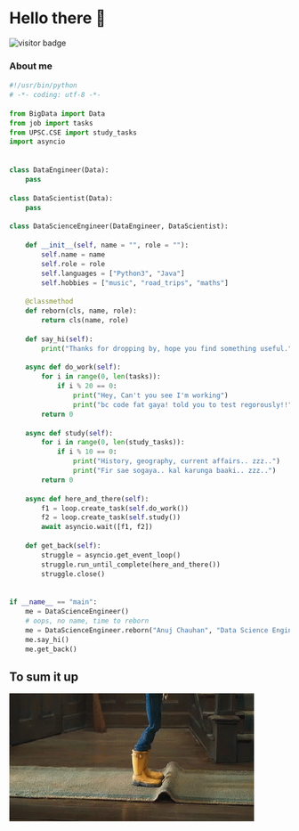 # Hello there 👋
<!--START_SECTION:waka

<a href="/">
  <img align="left" alt="Anuj's LinkedIn" width="22px" src="https://www.linkedin.com/in/anuj-chauhan-b23329121/" />
</a>
<a href="/">
  <img align="left" alt="Anuj's Tech Blog" width="22px" src="https://hanchau.github.io/posts/" />
</a>
<a href="/">
  <img align="left" alt="Anuj's Blog" width="22px" src="https://medium.com/@abitanxious" />
</a>
-->

![visitor badge](https://visitor-badge.glitch.me/badge?page_id=hanchau.hanchau&left_text=VisitorsSoFar)


### About me
```python
#!/usr/bin/python
# -*- coding: utf-8 -*-

from BigData import Data
from job import tasks
from UPSC.CSE import study_tasks
import asyncio


class DataEngineer(Data):
    pass

class DataScientist(Data):
    pass

class DataScienceEngineer(DataEngineer, DataScientist):

    def __init__(self, name = "", role = ""):
        self.name = name
        self.role = role
        self.languages = ["Python3", "Java"]
        self.hobbies = ["music", "road_trips", "maths"]

    @classmethod
    def reborn(cls, name, role):
        return cls(name, role)

    def say_hi(self):
        print("Thanks for dropping by, hope you find something useful.")

    async def do_work(self):
        for i in range(0, len(tasks)):
            if i % 20 == 0:
                print("Hey, Can't you see I'm working")
                print("bc code fat gaya! told you to test regorously!!")
        return 0

    async def study(self):
        for i in range(0, len(study_tasks)):
            if i % 10 == 0:
                print("History, geography, current affairs.. zzz..")
                print("Fir sae sogaya.. kal karunga baaki.. zzz..")
        return 0

    async def here_and_there(self):
        f1 = loop.create_task(self.do_work())
        f2 = loop.create_task(self.study())
        await asyncio.wait([f1, f2])

    def get_back(self):
        struggle = asyncio.get_event_loop()
        struggle.run_until_complete(here_and_there())
        struggle.close()


if __name__ == "main":
    me = DataScienceEngineer()
    # oops, no name, time to reborn
    me = DataScienceEngineer.reborn("Anuj Chauhan", "Data Science Engineer")
    me.say_hi()
    me.get_back()
```

## To sum it up

<img align="center" alt="GIF" src="https://github.com/hanchau/hanchau/blob/main/debug.gif" />